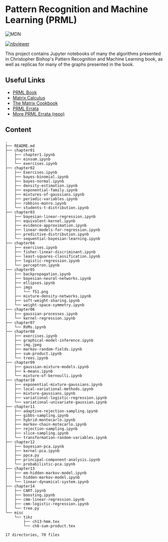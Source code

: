 # Pattern Recognition and Machine Learning (PRML)

![MDN](https://i.imgur.com/2uCUY3q.png)

[![nbviewer](https://raw.githubusercontent.com/jupyter/design/master/logos/Badges/nbviewer_badge.svg)](https://nbviewer.jupyter.org/github/gerdm/prml/tree/master/)


This project contains Jupyter notebooks of many the algorithms presented in Christopher Bishop's Pattern Recognition and Machine Learning book, as well as replicas for many of the graphs presented in the book.

## Useful Links
* [PRML Book](https://www.microsoft.com/en-us/research/publication/pattern-recognition-machine-learning)
* [Matrix Calculus](http://www.matrixcalculus.org/matrixCalculus)
* [The Matrix Cookbook](https://www.math.uwaterloo.ca/~hwolkowi/matrixcookbook.pdf)
* [PRML Errata](https://www.microsoft.com/en-us/research/wp-content/uploads/2016/05/prml-errata-1st-20110921.pdf)
* [More PRML Errata (repo)](https://github.com/yousuketakada/prml_errata)

## Content
```
.
├── README.md
├── chapter01
│   ├── chapter1.ipynb
│   ├── einsum.ipynb
│   └── exercises.ipynb
├── chapter02
│   ├── Exercises.ipynb
│   ├── bayes-binomial.ipynb
│   ├── bayes-normal.ipynb
│   ├── density-estimation.ipynb
│   ├── exponential-family.ipynb
│   ├── mixtures-of-gaussians.ipynb
│   ├── periodic-variables.ipynb
│   ├── robbins-monro.ipynb
│   └── students-t-distribution.ipynb
├── chapter03
│   ├── bayesian-linear-regression.ipynb
│   ├── equivalent-kernel.ipynb
│   ├── evidence-approximation.ipynb
│   ├── linear-models-for-regression.ipynb
│   ├── predictive-distribution.ipynb
│   └── sequential-bayesian-learning.ipynb
├── chapter04
│   ├── exercises.ipynb
│   ├── fisher-linear-discriminant.ipynb
│   ├── least-squares-classification.ipynb
│   ├── logistic-regression.ipynb
│   └── perceptron.ipynb
├── chapter05
│   ├── backpropagation.ipynb
│   ├── bayesian-neural-networks.ipynb
│   ├── ellipses.ipynb
│   ├── imgs
│   │   └── f51.png
│   ├── mixture-density-networks.ipynb
│   ├── soft-weight-sharing.ipynb
│   └── weight-space-symmetry.ipynb
├── chapter06
│   ├── gaussian-processes.ipynb
│   └── kernel-regression.ipynb
├── chapter07
│   └── RVMs.ipynb
├── chapter08
│   ├── exercises.ipynb
│   ├── graphical-model-inference.ipynb
│   ├── img.jpeg
│   ├── markov-random-fields.ipynb
│   ├── sum-product.ipynb
│   └── trees.ipynb
├── chapter09
│   ├── gaussian-mixture-models.ipynb
│   ├── k-means.ipynb
│   └── mixture-of-bernoulli.ipynb
├── chapter10
│   ├── exponential-mixture-gaussians.ipynb
│   ├── local-variational-methods.ipynb
│   ├── mixture-gaussians.ipynb
│   ├── variational-logistic-regression.ipynb
│   └── variational-univariate-gaussian.ipynb
├── chapter11
│   ├── adaptive-rejection-sampling.ipynb
│   ├── gibbs-sampling.ipynb
│   ├── hybrid-montecarlo.ipynb
│   ├── markov-chain-motecarlo.ipynb
│   ├── rejection-sampling.ipynb
│   ├── slice-sampling.ipynb
│   └── transformation-random-variables.ipynb
├── chapter12
│   ├── bayesian-pca.ipynb
│   ├── kernel-pca.ipynb
│   ├── ppca.py
│   ├── principal-component-analysis.ipynb
│   └── probabilistic-pca.ipynb
├── chapter13
│   ├── em-hidden-markov-model.ipynb
│   ├── hidden-markov-model.ipynb
│   └── linear-dynamical-system.ipynb
├── chapter14
│   ├── CART.ipynb
│   ├── boosting.ipynb
│   ├── cmm-linear-regression.ipynb
│   ├── cmm-logistic-regression.ipynb
│   └── tree.py
└── misc
    └── tikz
        ├── ch13-hmm.tex
        └── ch8-sum-product.tex

17 directories, 70 files
```
